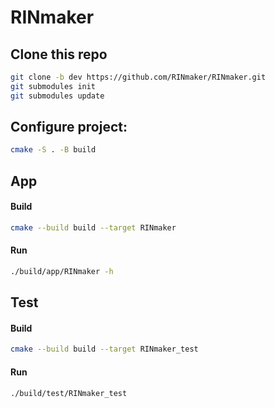 # RINmaker

## Clone this repo

```bash
git clone -b dev https://github.com/RINmaker/RINmaker.git
git submodules init
git submodules update
```

## Configure project:

```bash
cmake -S . -B build
```

## App

#### Build

```bash
cmake --build build --target RINmaker
```

#### Run

```bash
./build/app/RINmaker -h
```

## Test

#### Build

```bash
cmake --build build --target RINmaker_test
```

#### Run

```bash
./build/test/RINmaker_test
```
